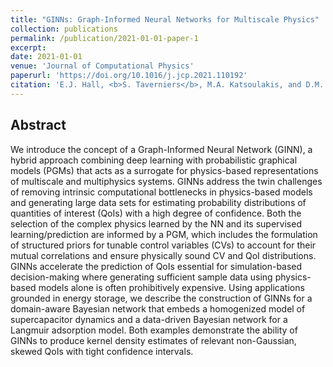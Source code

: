 ```yaml
---
title: "GINNs: Graph-Informed Neural Networks for Multiscale Physics"
collection: publications
permalink: /publication/2021-01-01-paper-1
excerpt: 
date: 2021-01-01
venue: 'Journal of Computational Physics'
paperurl: 'https://doi.org/10.1016/j.jcp.2021.110192'
citation: 'E.J. Hall, <b>S. Taverniers</b>, M.A. Katsoulakis, and D.M. Tartakovsky. GINNs: Graph-Informed Neural Networks for Multiscale Physics. <i>J. Comp. Phys.</i>, 433:110192 (2021).'
---
```


## Abstract

We introduce the concept of a Graph-Informed Neural Network (GINN), a hybrid approach combining deep learning with probabilistic graphical models (PGMs) that acts as a surrogate for physics-based representations of multiscale and multiphysics systems. GINNs address the twin challenges of removing intrinsic computational bottlenecks in physics-based models and generating large data sets for estimating probability distributions of quantities of interest (QoIs) with a high degree of confidence. Both the selection of the complex physics learned by the NN and its supervised learning/prediction are informed by a PGM, which includes the formulation of structured priors for tunable control variables (CVs) to account for their mutual correlations and ensure physically sound CV and QoI distributions. GINNs accelerate the prediction of QoIs essential for simulation-based decision-making where generating sufficient sample data using physics-based models alone is often prohibitively expensive. Using applications grounded in energy storage, we describe the construction of GINNs for a domain-aware Bayesian network that embeds a homogenized model of supercapacitor dynamics and a data-driven Bayesian network for a Langmuir adsorption model. Both examples demonstrate the ability of GINNs to produce kernel density estimates of relevant non-Gaussian, skewed QoIs with tight confidence intervals.